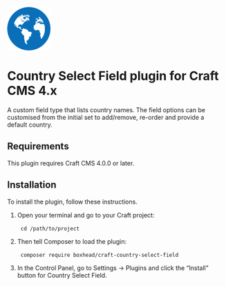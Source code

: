 <img src="src/icon.svg" alt="icon" width="100" height="100">

# Country Select Field plugin for Craft CMS 4.x

A custom field type that lists country names. The field options can be customised from the initial set to add/remove, re-order and provide a default country.

## Requirements

This plugin requires Craft CMS 4.0.0 or later.

## Installation

To install the plugin, follow these instructions.

1. Open your terminal and go to your Craft project:

        cd /path/to/project

2. Then tell Composer to load the plugin:

        composer require boxhead/craft-country-select-field

3. In the Control Panel, go to Settings → Plugins and click the “Install” button for Country Select Field.